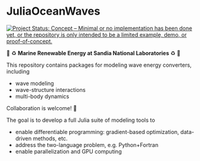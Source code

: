 # JuliaOceanWaves
[![Project Status: Concept – Minimal or no implementation has been done yet, or the repository is only intended to be a limited example, demo, or proof-of-concept.](https://www.repostatus.org/badges/latest/concept.svg)](https://www.repostatus.org/#concept)

🌊 ♻️ **Marine Renewable Energy at Sandia National Laboratories** ♻️ 🌊

This repository contains packages for modeling wave energy converters, including 
* wave modeling
* wave-structure interactions
* multi-body dynamics 

Collaboration is welcome! 🎉 

The goal is to develop a full Julia suite of modeling tools to 
* enable differentiable programming: gradient-based optimization, data-driven methods, etc.
* address the two-language problem, e.g. Python+Fortran
* enable parallelization and GPU computing
